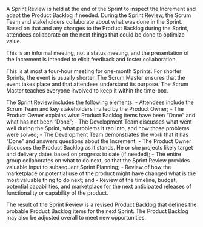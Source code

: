 A Sprint Review is held at the end of the Sprint to inspect the Increment and adapt the Product Backlog if needed. During the Sprint Review, the Scrum Team and stakeholders collaborate about what was done in the Sprint. Based on that and any changes to the Product Backlog during the Sprint, attendees collaborate on the next things that could be done to optimize value.

This is an informal meeting, not a status meeting, and the presentation of the Increment is intended to elicit feedback and foster collaboration.

This is at most a four-hour meeting for one-month Sprints. For shorter Sprints, the event is usually shorter. The Scrum Master ensures that the event takes place and that attendees understand its purpose. The Scrum Master teaches everyone involved to keep it within the time-box.

The Sprint Review includes the following elements: - Attendees include the Scrum Team and key stakeholders invited by the Product Owner; - The Product Owner explains what Product Backlog items have been “Done” and what has not been “Done”; - The Development Team discusses what went well during the Sprint, what problems it ran into, and how those problems were solved; - The Development Team demonstrates the work that it has “Done” and answers questions about the Increment; - The Product Owner discusses the Product Backlog as it stands. He or she projects likely target and delivery dates based on progress to date (if needed); - The entire group collaborates on what to do next, so that the Sprint Review provides valuable input to subsequent Sprint Planning; - Review of how the marketplace or potential use of the product might have changed what is the most valuable thing to do next; and - Review of the timeline, budget, potential capabilities, and marketplace for the next anticipated releases of functionality or capability of the product.

The result of the Sprint Review is a revised Product Backlog that defines the probable Product Backlog items for the next Sprint. The Product Backlog may also be adjusted overall to meet new opportunities.
